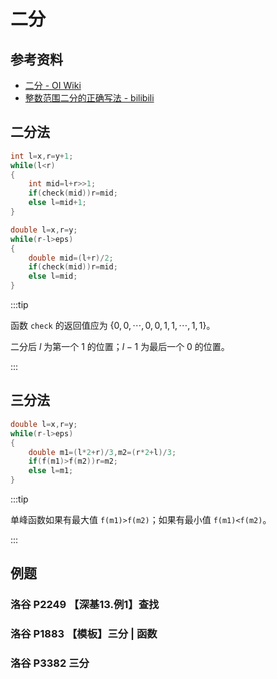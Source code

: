 # 二分

## 参考资料

- [二分 - OI Wiki](https://oi-wiki.org/basic/binary/)
- [整数范围二分的正确写法 - bilibili](https://www.bilibili.com/video/BV1np421o77o)

## 二分法

<Tabs>
<TabItem value="整数">

```cpp
int l=x,r=y+1;
while(l<r)
{
	int mid=l+r>>1;
	if(check(mid))r=mid;
	else l=mid+1;
}
```

</TabItem>
<TabItem value="实数">

```cpp
double l=x,r=y;
while(r-l>eps)
{
	double mid=(l+r)/2;
	if(check(mid))r=mid;
	else l=mid;
}
```

</TabItem>
</Tabs>

:::tip

函数 `check` 的返回值应为 $\{0,0,\cdots,0,0,1,1,\cdots,1,1\}$。

二分后 $l$ 为第一个 $1$ 的位置；$l-1$ 为最后一个 $0$ 的位置。

:::

## 三分法

```cpp
double l=x,r=y;
while(r-l>eps)
{
	double m1=(l*2+r)/3,m2=(r*2+l)/3;
	if(f(m1)>f(m2))r=m2;
	else l=m1;
}
```

:::tip

单峰函数如果有最大值 `f(m1)>f(m2)`；如果有最小值 `f(m1)<f(m2)`。

:::

## 例题

### 洛谷 P2249 【深基13.例1】查找

<Problem id="P2249" />

### 洛谷 P1883 【模板】三分 | 函数

<Problem id="P1883" />

### 洛谷 P3382 三分

<Problem id="P3382" />
